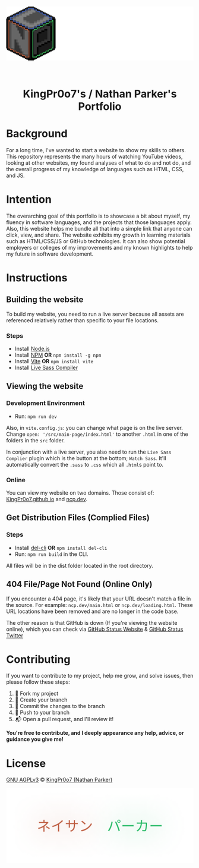 <p align="center"><a href="https://ncp.dev" target="_blank"><img src="src/images/branding/ncp-logo.png?raw=true" alt="Nathan Parker's logo"></a></p>

<br>

<h1 align="center">KingPr0o7's / Nathan Parker's Portfolio</h1>

# Background
For a long time, I've wanted to start a website to show my skills to others. This repository represents the many hours of watching YouTube videos, looking at other websites, my found analyses of what to do and not do, and the overall progress of my knowledge of languages such as HTML, CSS, and JS. 

# Intention
The overarching goal of this portfolio is to showcase a bit about myself, my fluency in software languages, and the projects that those languages apply. Also, this website helps me bundle all that into a simple link that anyone can click, view, and share. The website exhibits my growth in learning materials such as HTML/CSS/JS or GitHub technologies. It can also show potential employers or colleges of my improvements and my known highlights to help my future in software development. 

# Instructions

## Building the website
To build my website, you need to run a live server because all assets are referenced relatively rather than specific to your file locations.

### Steps
- Install [Node.js](https://nodejs.org/en/)
- Install [NPM](https://docs.npmjs.com/downloading-and-installing-node-js-and-npm) **OR** `npm install -g npm`
- Install [Vite](https://vitejs.dev/guide/) **OR** `npm install vite` 
- Install [Live Sass Compiler](https://marketplace.visualstudio.com/items?itemName=ritwickdey.live-sass)
## Viewing the website

### Development Environment
- Run: `npm run dev`

Also, in `vite.config.js`: you can change what page is on the live server. Change `open: '/src/main-page/index.html'` to another `.html` in one of the folders in the `src` folder. 

In conjunction with a live server, you also need to run the `Live Sass Complier` plugin which is the button at the bottom; `Watch Sass`. It'll automatically convert the `.sass` to `.css` which all `.html`s point to.

### Online
You can view my website on two domains. Those consist of: [KingPr0o7.github.io](https://KingPr0o7.github.io) and [ncp.dev](https://ncp.dev).

## Get Distribution Files (Complied Files)

### Steps
- Install [del-cli](https://www.npmjs.com/package/del-cli) **OR** `npm install del-cli`
- Run: `npm run build` in the CLI.

All files will be in the dist folder located in the root directory.

## 404 File/Page Not Found (Online Only)
If you encounter a 404 page, it's likely that your URL doesn't match a file in the source. For example: `ncp.dev/main.html` or `ncp.dev/loading.html`. These URL locations have been removed and are no longer in the code base.

The other reason is that GitHub is down (If you're viewing the website online), which you can check via [GitHub Status Website](https://www.githubstatus.com/) & [GitHub Status Twitter](https://twitter.com/githubstatus)

# Contributing
If you want to contribute to my project, help me grow, and solve issues, then please follow these steps:
1. 🍴 Fork my project
2. 🌿 Create your branch
3. 📌 Commit the changes to the branch
4. 💪 Push to your branch
5. 📬 Open a pull request, and I'll review it!

__You're free to contribute, and I deeply appearance any help, advice, or guidance you give me!__

# License 
[GNU AGPLv3](https://github.com/KingPr0o7/KingPr0o7.github.io/blob/main/LICENSE) © [KingPr0o7 (Nathan Parker)](https://github.com/KingPr0o7)

<p align="center"><img src="src/images/branding/Nathan Parker.png?raw=true" alt="Nathan Parker"></p>                                                                 
